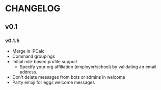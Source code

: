 # CHANGELOG

## v0.1

### v0.1.5
* Merge in IPCalc
* Command groupings
* Initial role-based profile support
  * Specify your org affiliation (employer/school)
    by validating an email address.
* Don't delete messages from bots or admins in welcome
* Party emoji for eggs welcome messages